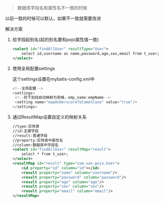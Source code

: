 > 数据库字段名和属性名不一致的时候

以前一致的时候可以默认，如果不一致就需要改进

解决方案

1. 给字段起别名(起的别名要和pojo属性值一致)

   ```xml
   <select id="findAllUser" resultType="User">
       select id,username as name,password,age,sex,email from t_user;
   </select>
   ```

2. 使用全局配置settings

   这个settings设置在mybatis-config.xml中

   ```java
   <!--全局配置-->
   <settings>
   	<!--将下划线自动映射为驼峰，emp_name:empName-->
   	<setting name="mapUnderscoreToCamelCase" value="true"/>
   </settings>
   ```

3. 通过ResultMap设置自定义的映射关系

   ```xml
   //type:实体类
   //id:主键字段
   //result:普通字段
   //property:实体类中属性名
   //column:数据库中字段名
   <select id="findAllUser" resultMap="result">
       select * from t_user;
   </select>
   <resultMap id="result" type="com.van.pojo.User">
       <id property="id" column="id"></id>
       <result property="name" column="username"/>
       <result property="password" column="password"/>
       <result property="age" column="age"/>
       <result property="sex" column="sex"/>
       <result property="email" column="email"/>
   </resultMap>
   ```

   